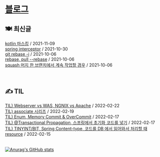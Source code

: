 
# [블로그](https://alkhwa-113.tistory.com/)
##  🍽 최신글
[kotlin 마스킹](https://alkhwa-113.tistory.com/entry/kotlin-%EB%A7%88%EC%8A%A4%ED%82%B9) / 2021-11-09</br>[spring interceptor](https://alkhwa-113.tistory.com/entry/spring-interceptor) / 2021-10-30</br>[git rebase -i](https://alkhwa-113.tistory.com/entry/git-rebase-i) / 2021-10-06</br>[rebase, pull --rebase](https://alkhwa-113.tistory.com/entry/rebase-pull-rebase) / 2021-10-06</br>[squash 머지 한 브랜치에서 계속 작업할 경우](https://alkhwa-113.tistory.com/entry/squash-%EB%A8%B8%EC%A7%80-%ED%95%9C-%EB%B8%8C%EB%9E%9C%EC%B9%98%EC%97%90%EC%84%9C-%EA%B3%84%EC%86%8D-%EC%9E%91%EC%97%85%ED%95%A0-%EA%B2%BD%EC%9A%B0) / 2021-10-06</br>
<br>
<br>
##  ✍️ TIL
[TIL) Webserver vs WAS, NGNIX vs Apache](https://alkhwa-113.tistory.com/entry/TIL-Webserver-vs-WAS-NGNIX-vs-Apache) / 2022-02-22</br>[TIL) associate 시리즈](https://alkhwa-113.tistory.com/entry/TIL-associate-%EC%8B%9C%EB%A6%AC%EC%A6%88) / 2022-02-19</br>[TIL) Enum, Memory Commit & OverCommit](https://alkhwa-113.tistory.com/entry/TIL-Enum-Memory-Commit-OverCommit) / 2022-02-17</br>[TIL) @Transactional Propagation, 스프링에서 초기화 코드를 넣기](https://alkhwa-113.tistory.com/entry/TIL-Transactional-Propagation-%EC%8A%A4%ED%94%84%EB%A7%81%EC%97%90%EC%84%9C-%EC%B4%88%EA%B8%B0%ED%99%94-%EC%BD%94%EB%93%9C%EB%A5%BC-%EB%84%A3%EA%B8%B0) / 2022-02-17</br>[TIL) TINYINT/BIT, Spring Content-type, 코드를 DB 에서 읽어와서 처리할 때 resource](https://alkhwa-113.tistory.com/entry/TIL-TINYINTBIT-Spring-Content-type-%EC%BD%94%EB%93%9C%EB%A5%BC-DB-%EC%97%90%EC%84%9C-%EC%9D%BD%EC%96%B4%EC%99%80%EC%84%9C-%EC%B2%98%EB%A6%AC%ED%95%A0-%EB%95%8C-resource) / 2022-02-15</br>
<br>
<br>
[![Anurag's GitHub stats](https://github-readme-stats.vercel.app/api?username=cmg1411&theme=synthwave&show_icons=true&count_private=true)](https://github.com/anuraghazra/github-readme-stats)
